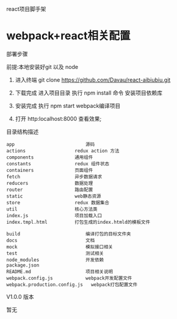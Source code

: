 react项目脚手架 

webpack+react相关配置
===========================



部署步骤

前提:本地安装好git 以及 node


1. 进入终端  git clone https://github.com/Davau/react-aibiubiu.git 

2. 下载完成 进入项目目录  执行 npm install 命令 安装项目依赖库 

3. 安装完成 执行 npm start  webpack编译项目 

4. 打开 http:localhost:8000  查看效果;



目录结构描述


 	app   						 源码
    actions					 redux action 方法
    components               通用组件
    constants        		 redux 组件状态
    containers               页面组件
    fetch             		 异步数据请求
    reducers         		 数据处理
    router               	 路由配置
    static         			 web静态资源
    store            		 redux 数据集合
    util       				 核心方法类
    index.js         		 项目加载入口
   	index.tmpl.html          打包生成的index.htmld的模板文件

	build						 编译打包的目标文件夹
	docs                         文档
	mock                         模拟接口相关
	test                         测试相关
	node_modules           		 开发依赖
	package.json        
	README.md                    项目相关说明        
	webpack.config.js            webpack开发配置文件
	webpack.production.config.js   webpack打包配置文件




V1.0.0 版本

暂无

